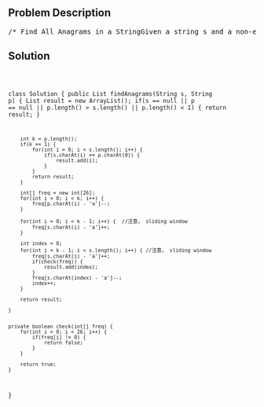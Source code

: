 <!--
<style>
  body { font-family: Arial, sans-serif; }
  .container { max-width: 700px; margin: 0 auto; padding: 10px; }
  .comment-block { background-color: #f9f9f9; padding: 10px; border-left: 5px solid #ccc; overflow-wrap: break-word; white-space: pre-wrap; }
  .code-block { background-color: #f4f4f4; padding: 10px; border: 1px solid #ddd; overflow-wrap: break-word; white-space: pre-wrap; }
</style>
-->

<div class='container'>
<h2>Problem Description</h2>
<div class='comment-block'>
<pre>
/* Find All Anagrams in a StringGiven a string s and a non-empty string p, find all the start indices of p's anagrams in s.Strings consists of lowercase English letters only and the length of both strings s and p willnot be larger than 20,100.The order of output does not matter.Example 1:Input:s: "cbaebabacd" p: "abc"Output:[0, 6]Explanation:The substring with start index = 0 is "cba", which is an anagram of "abc".The substring with start index = 6 is "bac", which is an anagram of "abc".Example 2:Input:s: "abab" p: "ab"Output:[0, 1, 2]Explanation:The substring with start index = 0 is "ab", which is an anagram of "ab".The substring with start index = 1 is "ba", which is an anagram of "ab".The substring with start index = 2 is "ab", which is an anagram of "ab".*/</pre>
</div>

<h2>Solution</h2>
<div class='code-block'>
<pre><code class='language-java'>

class Solution {
    public List<Integer> findAnagrams(String s, String p) {
        List<Integer> result = new ArrayList<Integer>();
        if(s == null || p == null || p.length() > s.length() || p.length() < 1) {
            return result;
        }
        
        int k = p.length();
        if(k == 1) {
            for(int i = 0; i < s.length(); i++) {
                if(s.charAt(i) == p.charAt(0)) {
                    result.add(i);
                }
            }
            return result;
        }
        
        int[] freq = new int[26];
        for(int i = 0; i < k; i++) {
            freq[p.charAt(i) - 'a']--;
        }
        
        for(int i = 0; i < k - 1; i++) {  //注意， sliding window
            freq[s.charAt(i) - 'a']++;
        }
        
        int index = 0;
        for(int i = k - 1; i < s.length(); i++) { //注意， sliding window
            freq[s.charAt(i) - 'a']++;
            if(check(freq)) {
                result.add(index);
            }
            freq[s.charAt(index) - 'a']--;
            index++;
        }
        
        return result;
    
    }
    
    
    private boolean check(int[] freq) {
        for(int i = 0; i < 26; i++) {
            if(freq[i] != 0) {
                return false;
            }
        }
        
        return true;
    }

}</code></pre>
</div>
</div>
